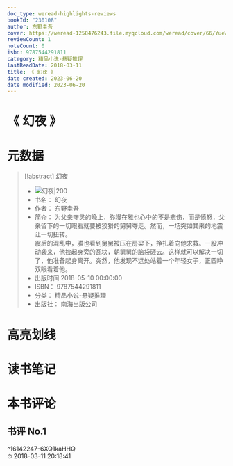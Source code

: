 ```yaml
---
doc_type: weread-highlights-reviews
bookId: "230108"
author: 东野圭吾
cover: https://weread-1258476243.file.myqcloud.com/weread/cover/66/YueWen_230108/t7_YueWen_230108.jpg
reviewCount: 1
noteCount: 0
isbn: 9787544291811
category: 精品小说-悬疑推理
lastReadDate: 2018-03-11
title: 《 幻夜 》
date created: 2023-06-20
date modified: 2023-06-20
---
```


# 《 幻夜 》

# 元数据

> [!abstract] 幻夜
> - ![ 幻夜|200](https://weread-1258476243.file.myqcloud.com/weread/cover/66/YueWen_230108/t7_YueWen_230108.jpg)
> - 书名： 幻夜
> - 作者： 东野圭吾
> - 简介： 为父亲守灵的晚上，弥漫在雅也心中的不是悲伤，而是愤怒，父亲留下的一切眼看就要被狡猾的舅舅夺走。然而，一场突如其来的地震让一切扭转。  
震后的混乱中，雅也看到舅舅被压在房梁下，挣扎着向他求救。一股冲动袭来，他捡起身旁的瓦块，朝舅舅的脑袋砸去。这样就可以解决一切了，他准备起身离开。突然，他发现不远处站着一个年轻女子，正圆睁双眼看着他。
> - 出版时间 2018-05-10 00:00:00
> - ISBN： 9787544291811
> - 分类： 精品小说-悬疑推理
> - 出版社： 南海出版公司

# 高亮划线

# 读书笔记

# 本书评论

## 书评 No.1

 ^16142247-6XQ1kaHHQ  
⏱ 2018-03-11 20:18:41
